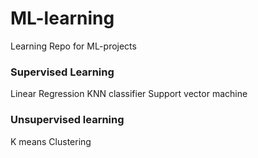 # ML-learning
Learning Repo for ML-projects  

### Supervised Learning
Linear Regression
KNN classifier
Support vector machine

### Unsupervised learning
K means Clustering

